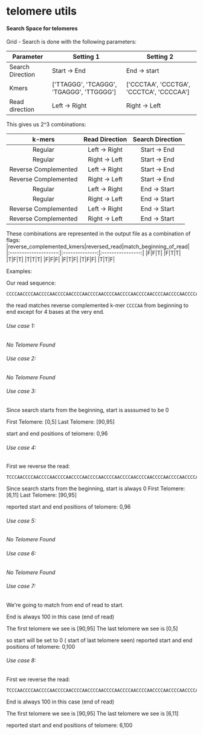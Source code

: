 

# telomere utils  
  
  
  
  
#### Search Space for telomeres  
  
  
Grid - Search is done with the following parameters:  
  
  
|Parameter|Setting 1|Setting 2|  
| -- | -- | -- |  
| Search Direction| Start -> End| End -> start|
| Kmers | ['TTAGGG', 'TCAGGG', 'TGAGGG', 'TTGGGG']| ['CCCTAA', 'CCCTGA', 'CCCTCA', 'CCCCAA']|
| Read direction | Left -> Right | Right -> Left|


This gives us 2^3 combinations:

|        k-mers        | Read Direction | Search Direction |
|:--------------------:|:--------------:|:----------------:|
| Regular              | Left -> Right  | Start -> End     |
| Regular              | Right -> Left  | Start -> End     |
| Reverse Complemented | Left -> Right  | Start -> End     |
| Reverse Complemented | Right -> Left  | Start -> End     |
| Regular              | Left -> Right  | End -> Start     |
| Regular              | Right -> Left  | End -> Start     |
| Reverse Complemented | Left -> Right  | End -> Start     |
| Reverse Complemented | Right -> Left  | End -> Start     |


These combinations are represented in the output file as a combination of flags:
|reverse_complemented_kmers|reversed_read|match_beginning_of_read|
|:--------------------:|:--------------:|:----------------:|
|F|F|T|
|F|T|T|
|T|F|T|
|T|T|T|
|F|F|F|
|F|T|F|
|T|F|F|
|T|T|F|


Examples:


Our read sequence:
```
CCCCAACCCCAACCCCAACCCCAACCCCAACCCCAACCCCAACCCCAACCCCAACCCCAACCCCAACCCCAACCCCAACCCCAACCCCAACCCCAACCCT
```

the read matches reverse complemented k-mer `CCCCAA`  from beginning to end except for 4 bases at the very end.

###### Use case 1:
*No Telomere Found*

###### Use case 2:
*No Telomere Found*

###### Use case 3:
Since search starts from the beginning, start is asssumed to be 0

First Telomere: [0,5]
Last Telomere: [90,95]

start and end positions of telomere: 0,96

###### Use case 4:
First we reverse the read:
```
TCCCAACCCCAACCCCAACCCCAACCCCAACCCCAACCCCAACCCCAACCCCAACCCCAACCCCAACCCCAACCCCAACCCCAACCCCAACCCCAACCCC
```
Since search starts from the beginning, start is always 0
First Telomere: [6,11]
Last Telomere: [90,95]

reported start and end positions of telomere: 0,96

###### Use case 5:
*No Telomere Found*

###### Use case 6:
*No Telomere Found*

###### Use case 7:
We're going to match from end of read to start. 

End is always 100  in this case (end of read)

The first telomere we see is [90,95]
The last telomere we see is [0,5]

so start will be set to 0 ( start of last telomere seen)
reported start and end positions of telomere: 0,100


###### Use case 8:
First we reverse the read:
```
TCCCAACCCCAACCCCAACCCCAACCCCAACCCCAACCCCAACCCCAACCCCAACCCCAACCCCAACCCCAACCCCAACCCCAACCCCAACCCCAACCCC
```
End is always 100  in this case (end of read)

The first telomere we see is [90,95]
The last telomere we see is [6,11]

reported start and end positions of telomere: 6,100
